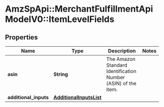 # AmzSpApi::MerchantFulfillmentApiModelV0::ItemLevelFields

## Properties
Name | Type | Description | Notes
------------ | ------------- | ------------- | -------------
**asin** | **String** | The Amazon Standard Identification Number (ASIN) of the item. | 
**additional_inputs** | [**AdditionalInputsList**](AdditionalInputsList.md) |  | 

